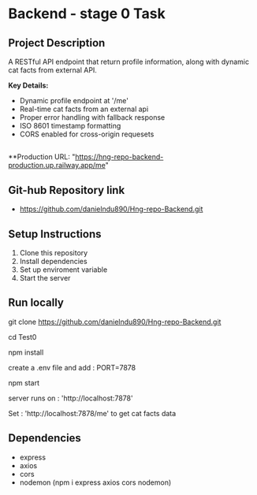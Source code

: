 # Backend - stage 0 Task

## Project Description

A RESTful API endpoint that return profile information, along with dynamic cat facts from external API.

**Key Details:**

- Dynamic profile endpoint at '/me'
- Real-time cat facts from an external api
- Proper error handling with fallback response
- ISO 8601 timestamp formatting
- CORS enabled for cross-origin requesets

##

\*\*Production URL: "https://hng-repo-backend-production.up.railway.app/me"

## Git-hub Repository link

- https://github.com/danielndu890/Hng-repo-Backend.git

## Setup Instructions

1. Clone this repository
2. Install dependencies
3. Set up enviroment variable
4. Start the server

## Run locally

git clone https://github.com/danielndu890/Hng-repo-Backend.git

cd Test0

npm install

create a .env file and add : PORT=7878

npm start

server runs on : 'http://localhost:7878'

Set : 'http://localhost:7878/me' to get cat facts data

## Dependencies

- express
- axios
- cors
- nodemon
  (npm i express axios cors nodemon)
